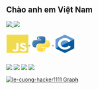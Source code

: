 ## Chào anh em Việt Nam
<div>
 <a href="https://github.com/le-cuong-hacker1111">
 <img height="170em" src="https://github-readme-stats.vercel.app/api?username=le-cuong-hacker1111&show_icons=true&theme=nomal"/>
 <img height="170em" src="https://github-readme-stats.vercel.app/api/top-langs/?username=le-cuong-hacker1111&theme=nomal"/>
</div>
<div style="display: inline_block"><br>
  <img align="center" alt="le-cuong-hacker1111-Js" height="50" width="60" src="https://raw.githubusercontent.com/devicons/devicon/master/icons/javascript/javascript-plain.svg">
  <img align="center" alt="le-cuong-hacker1111-Python" height="50" width="60" src="https://raw.githubusercontent.com/devicons/devicon/master/icons/python/python-original.svg">
  <img align="center" alt="le-cuong-hacker1111-C" height="50" width="60" src="https://raw.githubusercontent.com/devicons/devicon/master/icons/c/c-original.svg">
</div>

  ##
 
<div> 
  <a href="https://www.youtube.com/channel/UC-nas5SjDL3_1O4iparj6_A" target="_blank"><img src="https://img.shields.io/badge/YouTube-FF0000?style=for-the-badge&logo=youtube&logoColor=white" target="_blank"></a>
  <a href="https://www.instagram.com/" target="_blank"><img src="https://img.shields.io/badge/-Instagram-%23E4405F?style=for-the-badge&logo=instagram&logoColor=white" target="_blank"></a>
 <a href="https://t.me/rebychx" target="_blank"><img src="https://img.shields.io/badge/Telegram-7289DA?style=for-the-badge&logo=telegram&logoColor=white" target="_blank"></a> 
  <a href = "tranlecuong041@gmail.com"><img src="https://img.shields.io/badge/-Gmail-%23333?style=for-the-badge&logo=gmail&logoColor=white" target="_blank"></a>
 
<a href="https://github.com/le-cuong-hacker1111"><img alt="le-cuong-hacker1111 Graph"
    src="https://activity-graph.herokuapp.com/graph?username=le-cuong-hacker1111&bg_color=FFFFFF&color=5BCDEC&line=5BCDEC&point=FFFFFF&hide_border=true" /></a>
 
</div>





